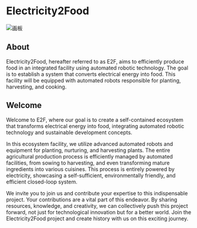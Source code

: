 # Electricity2Food

![画板](https://github.com/KL-RA/Electricity2Food/assets/19252069/67edd3be-34f5-47bf-9b48-f68a427a045a)

## About

Electricity2Food, hereafter referred to as E2F, aims to efficiently produce food in an integrated facility using automated robotic technology. The goal is to establish a system that converts electrical energy into food. This facility will be equipped with automated robots responsible for planting, harvesting, and cooking.

## Welcome

Welcome to E2F, where our goal is to create a self-contained ecosystem that transforms electrical energy into food, integrating automated robotic technology and sustainable development concepts.

In this ecosystem facility, we utilize advanced automated robots and equipment for planting, nurturing, and harvesting plants. The entire agricultural production process is efficiently managed by automated facilities, from sowing to harvesting, and even transforming mature ingredients into various cuisines. This process is entirely powered by electricity, showcasing a self-sufficient, environmentally friendly, and efficient closed-loop system.

We invite you to join us and contribute your expertise to this indispensable project. Your contributions are a vital part of this endeavor. By sharing resources, knowledge, and creativity, we can collectively push this project forward, not just for technological innovation but for a better world. Join the Electricity2Food project and create history with us on this exciting journey.
